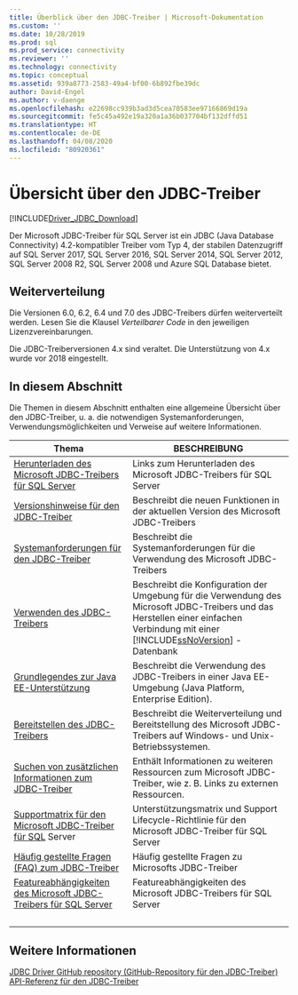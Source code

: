 ```yaml
---
title: Überblick über den JDBC-Treiber | Microsoft-Dokumentation
ms.custom: ''
ms.date: 10/28/2019
ms.prod: sql
ms.prod_service: connectivity
ms.reviewer: ''
ms.technology: connectivity
ms.topic: conceptual
ms.assetid: 939a8773-2583-49a4-bf00-6b892fbe39dc
author: David-Engel
ms.author: v-daenge
ms.openlocfilehash: e22698cc939b3ad3d5cea70583ee97166869d19a
ms.sourcegitcommit: fe5c45a492e19a320a1a36b037704bf132dffd51
ms.translationtype: HT
ms.contentlocale: de-DE
ms.lasthandoff: 04/08/2020
ms.locfileid: "80920361"
---
```

# <a name="overview-of-the-jdbc-driver"></a>Übersicht über den JDBC-Treiber

[!INCLUDE[Driver_JDBC_Download](../../includes/driver_jdbc_download.md)]

Der Microsoft JDBC-Treiber für SQL Server ist ein JDBC (Java Database Connectivity) 4.2-kompatibler Treiber vom Typ 4, der stabilen Datenzugriff auf SQL Server 2017, SQL Server 2016, SQL Server 2014, SQL Server 2012, SQL Server 2008 R2, SQL Server 2008 und Azure SQL Database bietet.  

## <a name="redistribution"></a>Weiterverteilung

Die Versionen 6.0, 6.2, 6.4 und 7.0 des JDBC-Treibers dürfen weiterverteilt werden. Lesen Sie die Klausel _Verteilbarer Code_ in den jeweiligen Lizenzvereinbarungen.

Die JDBC-Treiberversionen 4.x sind veraltet. Die Unterstützung von 4.x wurde vor 2018 eingestellt.

## <a name="in-this-section"></a>In diesem Abschnitt  

Die Themen in diesem Abschnitt enthalten eine allgemeine Übersicht über den JDBC-Treiber, u. a. die notwendigen Systemanforderungen, Verwendungsmöglichkeiten und Verweise auf weitere Informationen.  

|Thema|BESCHREIBUNG|  
|-----------|-----------------|  
|[Herunterladen des Microsoft JDBC-Treibers für SQL Server](../../connect/jdbc/download-microsoft-jdbc-driver-for-sql-server.md)|Links zum Herunterladen des Microsoft JDBC-Treibers für SQL Server|  
|[Versionshinweise für den JDBC-Treiber](../../connect/jdbc/release-notes-for-the-jdbc-driver.md)|Beschreibt die neuen Funktionen in der aktuellen Version des Microsoft JDBC-Treibers|  
|[Systemanforderungen für den JDBC-Treiber](../../connect/jdbc/system-requirements-for-the-jdbc-driver.md)|Beschreibt die Systemanforderungen für die Verwendung des Microsoft JDBC-Treibers|  
|[Verwenden des JDBC-Treibers](../../connect/jdbc/using-the-jdbc-driver.md)|Beschreibt die Konfiguration der Umgebung für die Verwendung des Microsoft JDBC-Treibers und das Herstellen einer einfachen Verbindung mit einer [!INCLUDE[ssNoVersion](../../includes/ssnoversion-md.md)] -Datenbank|  
|[Grundlegendes zur Java EE-Unterstützung](../../connect/jdbc/understanding-java-ee-support.md)|Beschreibt die Verwendung des JDBC-Treibers in einer Java EE-Umgebung (Java Platform, Enterprise Edition).|  
|[Bereitstellen des JDBC-Treibers](../../connect/jdbc/deploying-the-jdbc-driver.md)|Beschreibt die Weiterverteilung und Bereitstellung des Microsoft JDBC-Treibers auf Windows- und Unix-Betriebssystemen.|  
|[Suchen von zusätzlichen Informationen zum JDBC-Treiber](../../connect/jdbc/finding-additional-jdbc-driver-information.md)|Enthält Informationen zu weiteren Ressourcen zum Microsoft JDBC-Treiber, wie z. B. Links zu externen Ressourcen.|  
|[Supportmatrix für den Microsoft JDBC-Treiber für SQL](../../connect/jdbc/microsoft-jdbc-driver-for-sql-server-support-matrix.md) Server|Unterstützungsmatrix und Support Lifecycle-Richtlinie für den Microsoft JDBC-Treiber für SQL Server|  
|[Häufig gestellte Fragen &#40;FAQ&#41; zum JDBC-Treiber](../../connect/jdbc/frequently-asked-questions-faq-for-jdbc-driver.md)|Häufig gestellte Fragen zu Microsofts JDBC-Treiber|  
|[Featureabhängigkeiten des Microsoft JDBC-Treibers für SQL Server](../../connect/jdbc/feature-dependencies-of-microsoft-jdbc-driver-for-sql-server.md)|Featureabhängigkeiten des Microsoft JDBC-Treibers für SQL Server|
| &nbsp; | &nbsp; |

## <a name="see-also"></a>Weitere Informationen  
 [JDBC Driver GitHub repository (GitHub-Repository für den JDBC-Treiber)](https://github.com/microsoft/mssql-jdbc)  
 [API-Referenz für den JDBC-Treiber](../../connect/jdbc/reference/jdbc-driver-api-reference.md)  
  
  
